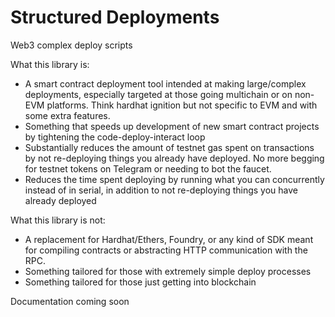# Structured Deployments

Web3 complex deploy scripts

What this library is:
  - A smart contract deployment tool intended at making large/complex deployments, especially targeted at those
    going multichain or on non-EVM platforms. Think hardhat ignition but not specific to EVM and with some extra features.
  - Something that speeds up development of new smart contract projects by tightening the code-deploy-interact loop
  - Substantially reduces the amount of testnet gas spent on transactions by not re-deploying things you already have deployed. No more begging for testnet tokens on Telegram or needing to bot the faucet.
  - Reduces the time spent deploying by running what you can concurrently instead of in serial, in addition to not
    re-deploying things you have already deployed

What this library is not:
  - A replacement for Hardhat/Ethers, Foundry, or any kind of SDK meant for compiling contracts or abstracting HTTP
    communication with the RPC.
  - Something tailored for those with extremely simple deploy processes
  - Something tailored for those just getting into blockchain

Documentation coming soon